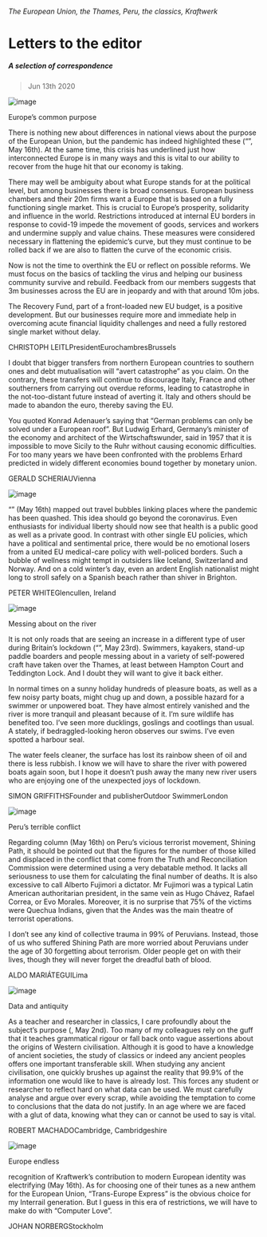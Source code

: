 ###### The European Union, the Thames, Peru, the classics, Kraftwerk
# Letters to the editor 
##### A selection of correspondence 
> Jun 13th 2020 
![image](images/20200516_LDD002.jpg) 

Europe’s common purpose
There is nothing new about differences in national views about the purpose of the European Union, but the pandemic has indeed highlighted these (“”, May 16th). At the same time, this crisis has underlined just how interconnected Europe is in many ways and this is vital to our ability to recover from the huge hit that our economy is taking.

There may well be ambiguity about what Europe stands for at the political level, but among businesses there is broad consensus. European business chambers and their 20m firms want a Europe that is based on a fully functioning single market. This is crucial to Europe’s prosperity, solidarity and influence in the world. Restrictions introduced at internal EU borders in response to covid-19 impede the movement of goods, services and workers and undermine supply and value chains. These measures were considered necessary in flattening the epidemic’s curve, but they must continue to be rolled back if we are also to flatten the curve of the economic crisis.
Now is not the time to overthink the EU or reflect on possible reforms. We must focus on the basics of tackling the virus and helping our business community survive and rebuild. Feedback from our members suggests that 3m businesses across the EU are in jeopardy and with that around 10m jobs.
The Recovery Fund, part of a front-loaded new EU budget, is a positive development. But our businesses require more and immediate help in overcoming acute financial liquidity challenges and need a fully restored single market without delay.
CHRISTOPH LEITLPresidentEurochambresBrussels
I doubt that bigger transfers from northern European countries to southern ones and debt mutualisation will “avert catastrophe” as you claim. On the contrary, these transfers will continue to discourage Italy, France and other southerners from carrying out overdue reforms, leading to catastrophe in the not-too-distant future instead of averting it. Italy and others should be made to abandon the euro, thereby saving the EU.
You quoted Konrad Adenauer’s saying that “German problems can only be solved under a European roof”. But Ludwig Erhard, Germany’s minister of the economy and architect of the Wirtschaftswunder, said in 1957 that it is impossible to move Sicily to the Ruhr without causing economic difficulties. For too many years we have been confronted with the problems Erhard predicted in widely different economies bound together by monetary union.
GERALD SCHERIAUVienna
![image](images/20200516_FND001.jpg) 

“” (May 16th) mapped out travel bubbles linking places where the pandemic has been quashed. This idea should go beyond the coronavirus. Even enthusiasts for individual liberty should now see that health is a public good as well as a private good. In contrast with other single EU policies, which have a political and sentimental price, there would be no emotional losers from a united EU medical-care policy with well-policed borders. Such a bubble of wellness might tempt in outsiders like Iceland, Switzerland and Norway. And on a cold winter’s day, even an ardent English nationalist might long to stroll safely on a Spanish beach rather than shiver in Brighton.
PETER WHITEGlencullen, Ireland
![image](images/20200523_BRP501_0.jpg) 

Messing about on the river
It is not only roads that are seeing an increase in a different type of user during Britain’s lockdown (“”, May 23rd). Swimmers, kayakers, stand-up paddle boarders and people messing about in a variety of self-powered craft have taken over the Thames, at least between Hampton Court and Teddington Lock. And I doubt they will want to give it back either.
In normal times on a sunny holiday hundreds of pleasure boats, as well as a few noisy party boats, might chug up and down, a possible hazard for a swimmer or unpowered boat. They have almost entirely vanished and the river is more tranquil and pleasant because of it. I’m sure wildlife has benefited too. I’ve seen more ducklings, goslings and cootlings than usual. A stately, if bedraggled-looking heron observes our swims. I’ve even spotted a harbour seal.
The water feels cleaner, the surface has lost its rainbow sheen of oil and there is less rubbish. I know we will have to share the river with powered boats again soon, but I hope it doesn’t push away the many new river users who are enjoying one of the unexpected joys of lockdown.
SIMON GRIFFITHSFounder and publisherOutdoor SwimmerLondon
![image](images/20200516_AMD001.jpg) 

Peru’s terrible conflict
Regarding column (May 16th) on Peru’s vicious terrorist movement, Shining Path, it should be pointed out that the figures for the number of those killed and displaced in the conflict that come from the Truth and Reconciliation Commission were determined using a very debatable method. It lacks all seriousness to use them for calculating the final number of deaths. It is also excessive to call Alberto Fujimori a dictator. Mr Fujimori was a typical Latin American authoritarian president, in the same vein as Hugo Chávez, Rafael Correa, or Evo Morales. Moreover, it is no surprise that 75% of the victims were Quechua Indians, given that the Andes was the main theatre of terrorist operations.
I don’t see any kind of collective trauma in 99% of Peruvians. Instead, those of us who suffered Shining Path are more worried about Peruvians under the age of 30 forgetting about terrorism. Older people get on with their lives, though they will never forget the dreadful bath of blood.
ALDO MARIÁTEGUILima
![image](images/20200502_BKD003.jpg) 

Data and antiquity
As a teacher and researcher in classics, I care profoundly about the subject’s purpose (, May 2nd). Too many of my colleagues rely on the guff that it teaches grammatical rigour or fall back onto vague assertions about the origins of Western civilisation. Although it is good to have a knowledge of ancient societies, the study of classics or indeed any ancient peoples offers one important transferable skill. When studying any ancient civilisation, one quickly brushes up against the reality that 99.9% of the information one would like to have is already lost. This forces any student or researcher to reflect hard on what data can be used. We must carefully analyse and argue over every scrap, while avoiding the temptation to come to conclusions that the data do not justify. In an age where we are faced with a glut of data, knowing what they can or cannot be used to say is vital.
ROBERT MACHADOCambridge, Cambridgeshire
![image](images/20200516_EUD000.jpg) 

Europe endless
recognition of Kraftwerk’s contribution to modern European identity was electrifying (May 16th). As for choosing one of their tunes as a new anthem for the European Union, “Trans-Europe Express” is the obvious choice for my Interrail generation. But I guess in this era of restrictions, we will have to make do with “Computer Love”.
JOHAN NORBERGStockholm
